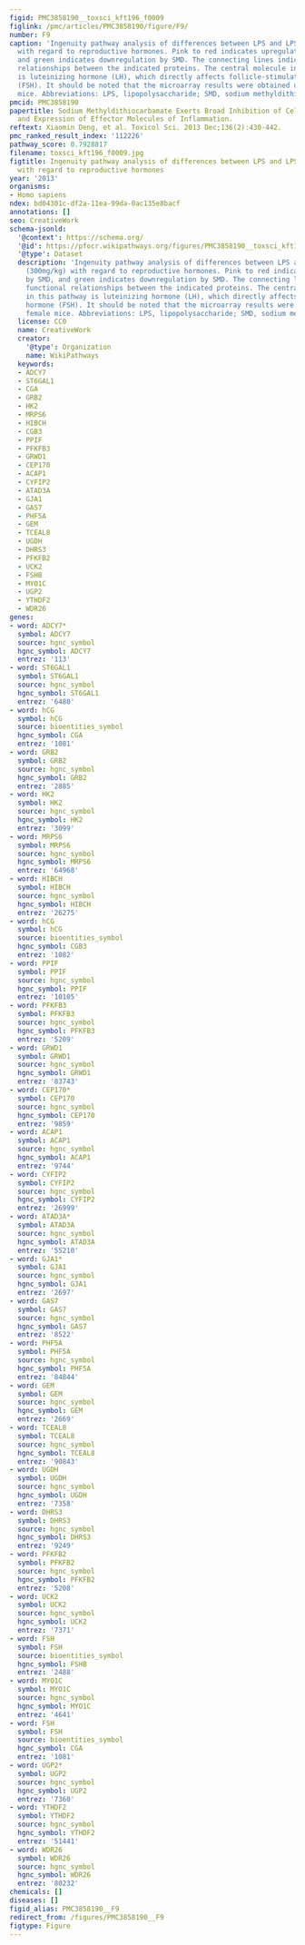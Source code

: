 ```yaml
---
figid: PMC3858190__toxsci_kft196_f0009
figlink: /pmc/articles/PMC3858190/figure/F9/
number: F9
caption: 'Ingenuity pathway analysis of differences between LPS and LPS + SMD (300mg/kg)
  with regard to reproductive hormones. Pink to red indicates upregulation by SMD,
  and green indicates downregulation by SMD. The connecting lines indicate functional
  relationships between the indicated proteins. The central molecule in this pathway
  is luteinizing hormone (LH), which directly affects follicle-stimulating hormone
  (FSH). It should be noted that the microarray results were obtained using female
  mice. Abbreviations: LPS, lipopolysaccharide; SMD, sodium methyldithiocarbamate.'
pmcid: PMC3858190
papertitle: Sodium Methyldithiocarbamate Exerts Broad Inhibition of Cellular Signaling
  and Expression of Effector Molecules of Inflammation.
reftext: Xiaomin Deng, et al. Toxicol Sci. 2013 Dec;136(2):430-442.
pmc_ranked_result_index: '112226'
pathway_score: 0.7928817
filename: toxsci_kft196_f0009.jpg
figtitle: Ingenuity pathway analysis of differences between LPS and LPS + SMD (300mg/kg)
  with regard to reproductive hormones
year: '2013'
organisms:
- Homo sapiens
ndex: bd04301c-df2a-11ea-99da-0ac135e8bacf
annotations: []
seo: CreativeWork
schema-jsonld:
  '@context': https://schema.org/
  '@id': https://pfocr.wikipathways.org/figures/PMC3858190__toxsci_kft196_f0009.html
  '@type': Dataset
  description: 'Ingenuity pathway analysis of differences between LPS and LPS + SMD
    (300mg/kg) with regard to reproductive hormones. Pink to red indicates upregulation
    by SMD, and green indicates downregulation by SMD. The connecting lines indicate
    functional relationships between the indicated proteins. The central molecule
    in this pathway is luteinizing hormone (LH), which directly affects follicle-stimulating
    hormone (FSH). It should be noted that the microarray results were obtained using
    female mice. Abbreviations: LPS, lipopolysaccharide; SMD, sodium methyldithiocarbamate.'
  license: CC0
  name: CreativeWork
  creator:
    '@type': Organization
    name: WikiPathways
  keywords:
  - ADCY7
  - ST6GAL1
  - CGA
  - GRB2
  - HK2
  - MRPS6
  - HIBCH
  - CGB3
  - PPIF
  - PFKFB3
  - GRWD1
  - CEP170
  - ACAP1
  - CYFIP2
  - ATAD3A
  - GJA1
  - GAS7
  - PHF5A
  - GEM
  - TCEAL8
  - UGDH
  - DHRS3
  - PFKFB2
  - UCK2
  - FSHB
  - MYO1C
  - UGP2
  - YTHDF2
  - WDR26
genes:
- word: ADCY7*
  symbol: ADCY7
  source: hgnc_symbol
  hgnc_symbol: ADCY7
  entrez: '113'
- word: ST6GAL1
  symbol: ST6GAL1
  source: hgnc_symbol
  hgnc_symbol: ST6GAL1
  entrez: '6480'
- word: hCG
  symbol: hCG
  source: bioentities_symbol
  hgnc_symbol: CGA
  entrez: '1081'
- word: GRB2
  symbol: GRB2
  source: hgnc_symbol
  hgnc_symbol: GRB2
  entrez: '2885'
- word: HK2
  symbol: HK2
  source: hgnc_symbol
  hgnc_symbol: HK2
  entrez: '3099'
- word: MRPS6
  symbol: MRPS6
  source: hgnc_symbol
  hgnc_symbol: MRPS6
  entrez: '64968'
- word: HIBCH
  symbol: HIBCH
  source: hgnc_symbol
  hgnc_symbol: HIBCH
  entrez: '26275'
- word: hCG
  symbol: hCG
  source: bioentities_symbol
  hgnc_symbol: CGB3
  entrez: '1082'
- word: PPIF
  symbol: PPIF
  source: hgnc_symbol
  hgnc_symbol: PPIF
  entrez: '10105'
- word: PFKFB3
  symbol: PFKFB3
  source: hgnc_symbol
  hgnc_symbol: PFKFB3
  entrez: '5209'
- word: GRWD1
  symbol: GRWD1
  source: hgnc_symbol
  hgnc_symbol: GRWD1
  entrez: '83743'
- word: CEP170*
  symbol: CEP170
  source: hgnc_symbol
  hgnc_symbol: CEP170
  entrez: '9859'
- word: ACAP1
  symbol: ACAP1
  source: hgnc_symbol
  hgnc_symbol: ACAP1
  entrez: '9744'
- word: CYFIP2
  symbol: CYFIP2
  source: hgnc_symbol
  hgnc_symbol: CYFIP2
  entrez: '26999'
- word: ATAD3A*
  symbol: ATAD3A
  source: hgnc_symbol
  hgnc_symbol: ATAD3A
  entrez: '55210'
- word: GJA1*
  symbol: GJA1
  source: hgnc_symbol
  hgnc_symbol: GJA1
  entrez: '2697'
- word: GAS7
  symbol: GAS7
  source: hgnc_symbol
  hgnc_symbol: GAS7
  entrez: '8522'
- word: PHF5A
  symbol: PHF5A
  source: hgnc_symbol
  hgnc_symbol: PHF5A
  entrez: '84844'
- word: GEM
  symbol: GEM
  source: hgnc_symbol
  hgnc_symbol: GEM
  entrez: '2669'
- word: TCEAL8
  symbol: TCEAL8
  source: hgnc_symbol
  hgnc_symbol: TCEAL8
  entrez: '90843'
- word: UGDH
  symbol: UGDH
  source: hgnc_symbol
  hgnc_symbol: UGDH
  entrez: '7358'
- word: DHRS3
  symbol: DHRS3
  source: hgnc_symbol
  hgnc_symbol: DHRS3
  entrez: '9249'
- word: PFKFB2
  symbol: PFKFB2
  source: hgnc_symbol
  hgnc_symbol: PFKFB2
  entrez: '5208'
- word: UCK2
  symbol: UCK2
  source: hgnc_symbol
  hgnc_symbol: UCK2
  entrez: '7371'
- word: FSH
  symbol: FSH
  source: bioentities_symbol
  hgnc_symbol: FSHB
  entrez: '2488'
- word: MYO1C
  symbol: MYO1C
  source: hgnc_symbol
  hgnc_symbol: MYO1C
  entrez: '4641'
- word: FSH
  symbol: FSH
  source: bioentities_symbol
  hgnc_symbol: CGA
  entrez: '1081'
- word: UGP2*
  symbol: UGP2
  source: hgnc_symbol
  hgnc_symbol: UGP2
  entrez: '7360'
- word: YTHDF2
  symbol: YTHDF2
  source: hgnc_symbol
  hgnc_symbol: YTHDF2
  entrez: '51441'
- word: WDR26
  symbol: WDR26
  source: hgnc_symbol
  hgnc_symbol: WDR26
  entrez: '80232'
chemicals: []
diseases: []
figid_alias: PMC3858190__F9
redirect_from: /figures/PMC3858190__F9
figtype: Figure
---
```


